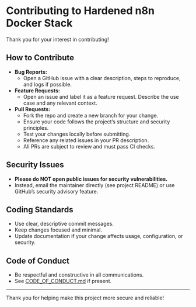 # Contributing to Hardened n8n Docker Stack

Thank you for your interest in contributing!

## How to Contribute

- **Bug Reports:**
  - Open a GitHub issue with a clear description, steps to reproduce, and logs if possible.
- **Feature Requests:**
  - Open an issue and label it as a feature request. Describe the use case and any relevant context.
- **Pull Requests:**
  - Fork the repo and create a new branch for your change.
  - Ensure your code follows the project’s structure and security principles.
  - Test your changes locally before submitting.
  - Reference any related issues in your PR description.
  - All PRs are subject to review and must pass CI checks.

## Security Issues

- **Please do NOT open public issues for security vulnerabilities.**
- Instead, email the maintainer directly (see project README) or use GitHub’s security advisory feature.

## Coding Standards

- Use clear, descriptive commit messages.
- Keep changes focused and minimal.
- Update documentation if your change affects usage, configuration, or security.

## Code of Conduct

- Be respectful and constructive in all communications.
- See [CODE_OF_CONDUCT.md](CODE_OF_CONDUCT.md) if present.

---

Thank you for helping make this project more secure and reliable!

